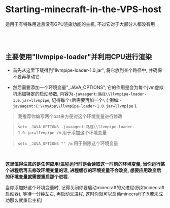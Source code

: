# Starting-minecraft-in-the-VPS-host
适用于有特殊用途且没有GPU渲染功能的主机, 不过它对于大部分人都没有用

<br>
<br>

## 主要使用"llvmpipe-loader"并利用CPU进行渲染

- 首先从这里下载得到"llvmpipe-loader-1.0.jar", 将它放到某个路径中, 并确保不要再移动它.

- 然后需要添加一个环境变量"_JAVA_OPTIONS", 它的作用是会为每个jvm虚拟机添加特定的启动参数, 内容为`-javaagent:路径\\llvmpipe-loader-1.0.jar=llvmpipe`, 记得每个`\`后需要再加一个`\`
( 例如:`-javaagent:C:\\myApp\\llvmpipe-loader-1.0.jar=llvmpipe` ).

> 我推荐你编写两个bat来方便对这个环境变量进行修改

> `setx _JAVA_OPTIONS -javaagent:路径\\llvmpipe-loader-1.0.jar=llvmpipe /m` 用于添加这个环境变量

> `setx _JAVA_OPTIONS "" /m` 用于删除这个环境变量

<br>

**这里值得注意的是任何应用/进程运行时是会读取这一时刻的环境变量, 当你运行某个进程后再去修改环境变量的话, 进程缓存的环境变量不会改变, 想要应用改变后的环境变量就需要重启那个进程.**


当你添加好这个环境变量时, 记得关闭你要启动minecraft的父进程(例如minecraft启动器), 等待一分钟左右, 再启动父进程, 这时你就可以启动minecraft了!!(若未成功那么就重启主机)

<br>
<br>





